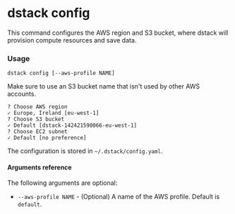 # dstack config

This command configures the AWS region and S3 bucket, where dstack will provision compute resources and save data.

### Usage

```shell
dstack config [--aws-profile NAME]
```

Make sure to use an S3 bucket name that isn't used by other AWS accounts.

```shell
? Choose AWS region
✓ Europe, Ireland [eu-west-1]
? Choose S3 bucket
✓ Default [dstack-142421590066-eu-west-1]
? Choose EC2 subnet
✓ Default [no preference]
```

The configuration is stored in `~/.dstack/config.yaml`.

#### Arguments reference

The following arguments are optional:

- `--aws-profile NAME` - (Optional) A name of the AWS profile. Default is `default`.